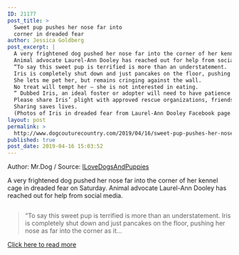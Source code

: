 ```yaml
---
ID: 21177
post_title: >
  Sweet pup pushes her nose far into
  corner in dreaded fear
author: Jessica Goldberg
post_excerpt: |
  A very frightened dog pushed her nose far into the corner of her kennel cage in dreaded fear on Saturday.
  Animal advocate Laurel-Ann Dooley has reached out for help from social media.
  “To say this sweet pup is terrified is more than an understatement.
  Iris is completely shut down and just pancakes on the floor, pushing her nose as far into the corner as it will go.
  She lets me pet her, but remains cringing against the wall.
  No treat will tempt her – she is not interested in eating.
  “ Dubbed Iris, an ideal foster or adopter will need to have patience to slowly demonstrate to this scared dog that humans can be trusted and that she is safe.
  Please share Iris’ plight with approved rescue organizations, friends, family and social media contacts.
  Sharing saves lives.
  (Photos of Iris in dreaded fear from Laurel-Ann Dooley Facebook page.)
layout: post
permalink: >
  http://www.dogcouturecountry.com/2019/04/16/sweet-pup-pushes-her-nose-far-into-corner-in-dreaded-fear/
published: true
post_date: 2019-04-16 15:03:52
---
```

<p class="article-info-author-source"> <span>Author: Mr.Dog</span>&nbsp;/&nbsp;<span>Source: <a href="https://www.ilovedogsandpuppies.com/sweet-pup-pushes-her-nose-far-into-corner-in-dreaded-fear/" target="_blank">ILoveDogsAndPuppies</a></span> </p> <p>A very frightened dog pushed her nose far into the corner of her kennel cage in dreaded fear on Saturday. Animal advocate Laurel-Ann Dooley has reached out for help from social media.</p>
<figure><img alt="" sizes="(max-width: 600px) 99vw, (max-width: 900px) 98vw, 922px" src="https://www.ilovedogsandpuppies.com/wp-content/uploads/2019/04/iris-5.jpg" srcset="https://www.ilovedogsandpuppies.com/wp-content/uploads/2019/04/iris-5.jpg 960w, https://www.ilovedogsandpuppies.com/wp-content/uploads/2019/04/iris-5-300x225.jpg 300w, https://www.ilovedogsandpuppies.com/wp-content/uploads/2019/04/iris-5-768x576.jpg 768w, https://www.ilovedogsandpuppies.com/wp-content/uploads/2019/04/iris-5-400x300.jpg 400w, https://www.ilovedogsandpuppies.com/wp-content/uploads/2019/04/iris-5-600x450.jpg 600w"></figure>
<blockquote>
<p>“To say this sweet pup is terrified is more than an understatement. Iris is completely shut down and just pancakes on the floor, pushing her nose as far into the corner as it...</p>
</blockquote> <p class="article-info-more"> <a href="https://www.ilovedogsandpuppies.com/sweet-pup-pushes-her-nose-far-into-corner-in-dreaded-fear/" target="_blank">Click here to read more</a> </p>